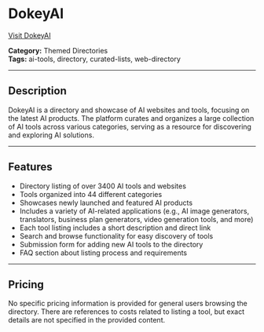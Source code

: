 # DokeyAI

[Visit DokeyAI](https://dokeyai.com)

**Category:** Themed Directories  
**Tags:** ai-tools, directory, curated-lists, web-directory

---

## Description
DokeyAI is a directory and showcase of AI websites and tools, focusing on the latest AI products. The platform curates and organizes a large collection of AI tools across various categories, serving as a resource for discovering and exploring AI solutions.

---

## Features
- Directory listing of over 3400 AI tools and websites
- Tools organized into 44 different categories
- Showcases newly launched and featured AI products
- Includes a variety of AI-related applications (e.g., AI image generators, translators, business plan generators, video generation tools, and more)
- Each tool listing includes a short description and direct link
- Search and browse functionality for easy discovery of tools
- Submission form for adding new AI tools to the directory
- FAQ section about listing process and requirements

---

## Pricing
No specific pricing information is provided for general users browsing the directory. There are references to costs related to listing a tool, but exact details are not specified in the provided content.
